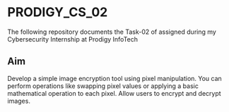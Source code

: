 # PRODIGY_CS_02
The following repository documents the Task-02 of assigned during my Cybersecurity Internship at Prodigy InfoTech

## Aim
Develop a simple image encryption tool using pixel manipulation. You can perform operations like swapping pixel values or applying a basic mathematical operation to each pixel. Allow users to encrypt and decrypt images.

